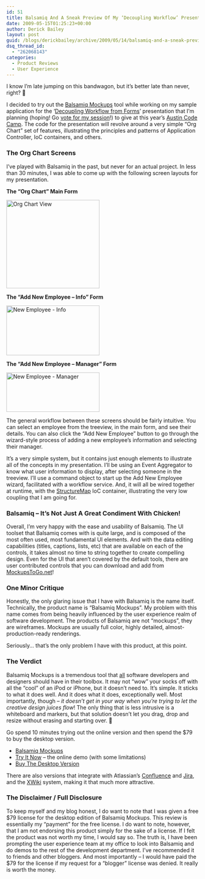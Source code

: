 ```yaml
---
id: 51
title: Balsamiq And A Sneak Preview Of My ‘Decoupling Workflow’ Presentation
date: 2009-05-15T01:25:23+00:00
author: Derick Bailey
layout: post
guid: /blogs/derickbailey/archive/2009/05/14/balsamiq-and-a-sneak-preview-of-my-decoupling-workflow-presentation.aspx
dsq_thread_id:
  - "262068143"
categories:
  - Product Reviews
  - User Experience
---
```

I know I’m late jumping on this bandwagon, but it’s better late than never, right? 🙂

I decided to try out the [Balsamiq Mockups](http://www.balsamiq.com/) tool while working on my sample application for the ‘[Decoupling Workflow from Forms](http://www.lostechies.com/blogs/derickbailey/archive/2009/04/18/decoupling-workflow-and-forms-with-an-application-controller.aspx)’ presentation that I’m planning (hoping! Go [vote for my session](http://www.adnug.org/AustinCodeCamp09/Proposal/List)!) to give at this year’s [Austin Code Camp](http://austincodecamp.com). The code for the presentation will revolve around a very simple “Org Chart” set of features, illustrating the principles and patterns of Application Controller, IoC containers, and others.

### The Org Chart Screens

I’ve played with Balsamiq in the past, but never for an actual project. In less than 30 minutes, I was able to come up with the following screen layouts for my presentation. 

**The “Org Chart” Main Form**

[<img style="border-right: 0px;border-top: 0px;border-left: 0px;border-bottom: 0px" height="231" alt="Org Chart View" src="http://lostechies.com/derickbailey/files/2011/03/OrgChartView_thumb_5376DC0D.png" width="244" border="0" />](http://lostechies.com/derickbailey/files/2011/03/OrgChartView_3BBFA4A7.png) 

**The “Add New Employee – Info” Form**

[<img style="border-right: 0px;border-top: 0px;border-left: 0px;border-bottom: 0px" height="130" alt="New Employee - Info" src="http://lostechies.com/derickbailey/files/2011/03/NewEmployeeInfo_thumb_43879749.png" width="244" border="0" />](http://lostechies.com/derickbailey/files/2011/03/NewEmployeeInfo_647B09F0.png) 

**The “Add New Employee – Manager” Form**

[<img style="border-right: 0px;border-top: 0px;border-left: 0px;border-bottom: 0px" height="103" alt="New Employee - Manager" src="http://lostechies.com/derickbailey/files/2011/03/NewEmployeeManager_thumb_21BBBEB8.png" width="244" border="0" />](http://lostechies.com/derickbailey/files/2011/03/NewEmployeeManager_709C8417.png) </p> 

The general workflow between these screens should be fairly intuitive. You can select an employee from the treeview, in the main form, and see their details. You can also click the “Add New Employee” button to go through the wizard-style process of adding a new employee’s information and selecting their manager.

It’s a very simple system, but it contains just enough elements to illustrate all of the concepts in my presentation. I’ll be using an Event Aggregator to know what user information to display, after selecting someone in the treeview. I’ll use a command object to start up the Add New Employee wizard, facilitated with a workflow service. And, it will all be wired together at runtime, with the [StructureMap](http://structuremap.sourceforge.net/) IoC container, illustrating the very low coupling that I am going for.

### Balsamiq – It’s Not Just A Great Condiment With Chicken!

Overall, I’m very happy with the ease and usability of Balsamiq. The UI toolset that Balsamiq comes with is quite large, and is composed of the most often used, most fundamental UI elements. And with the data editing capabilities (titles, captions, lists, etc) that are available on each of the controls, it takes almost no time to string together to create compelling design. Even for the UI that aren’t covered by the default tools, there are user contributed controls that you can download and add from [MockupsToGo.net](http://www.mockupstogo.net/)! 

### One Minor Critique

Honestly, the only glaring issue that I have with Balsamiq is the name itself. Technically, the product name is “Balsamiq Mockups”. My problem with this name comes from being heavily influenced by the user experience realm of software development. The products of Balsamiq are not “mockups”, they are wireframes. Mockups are usually full color, highly detailed, almost-production-ready renderings.

Seriously… that’s the only problem I have with this product, at this point. 

### The Verdict

Balsamiq Mockups is a tremendous tool that <u>all</u> software developers and designers should have in their toolbox. It may not “wow” your socks off with all the “cool” of an iPod or iPhone, but it doesn’t need to. It’s simple. It sticks to what it does well. And it does what it does, exceptionally well. Most importantly, though &#8211; _it doesn’t get in your way when you’re trying to let the creative design juices flow_! The only thing that is less intrusive is a whiteboard and markers, but that solution doesn’t let you drag, drop and resize without erasing and starting over. 🙂

Go spend 10 minutes trying out the online version and then spend the $79 to buy the desktop version.

  * [Balsamiq Mockups](http://www.balsamiq.com/products/mockups)
  * [Try It Now](http://www.balsamiq.com/demos/mockups/Mockups.html) – the online demo (with some limitations)
  * [Buy The Desktop Version](http://www.balsamiq.com/products/mockups/desktop)

There are also versions that integrate with Atlassian’s [Confluence](http://www.balsamiq.com/products/mockups/confluence) and [Jira](http://www.balsamiq.com/products/mockups/jira), and the [XWiki](http://www.balsamiq.com/products/mockups/xwiki) system, making it that much more attractive.

### The Disclaimer / Full Disclosure

To keep myself and my blog honest, I do want to note that I was given a free $79 license for the desktop edition of Balsamiq Mockups. This review is essentially my “payment” for the free license. I do want to note, however, that I am not endorsing this product simply for the sake of a license. If I felt the product was not worth my time, I would say so. The truth is, I have been prompting the user experience team at my office to look into Balsamiq and do demos to the rest of the development department. I’ve recommended it to friends and other bloggers. And most importantly – I would have paid the $79 for the license if my request for a “blogger” license was denied. It really is worth the money.